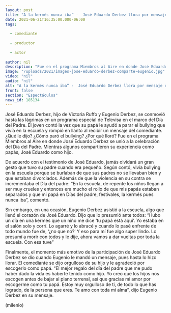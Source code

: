 ```yaml
---
layout: post
title: "A la kermés nunca iba” -  José Eduardo Derbez llora por mensaje de Eugenio Derbez; así paró bullying"
date: 2021-06-21T16:35:00.000-06:00
tags:
  
  - comediante
  
  - productor
  
  - actor
  
author: nil
description: "Fue en el programa Miembros al Aire en donde José Eduardo Derbez compartió cómo fue que su padre paró el bullying que vivía en la escuela; rompió en llanto al recibir un mensaje en programa en vivo. "
image: "/uploads/2021/images-jose-eduardo-derbez-comparte-eugenio.jpg"
video: "nil"
audio: "nil"
alt: "A la kermés nunca iba” -  José Eduardo Derbez llora por mensaje de Eugenio Derbez; así paró bullying"
front: false
section: "Espectáculos"
news_id: 185134
---
```


José Eduardo Derbez, hijo de Victoria Ruffo y Eugenio Derbez, se conmovió hasta las lágrimas en un programa especial de Televisa en el marco del Día del Padre. El joven contó la vez que su papá le ayudó a parar el bullying que vivía en la escuela y rompió en llanto al recibir un mensaje del comediante. ¿Qué le dijo? ¿Cómo paró el bullying? ¿Por qué lloró?  Fue en el programa Miembros al Aire en donde José Eduardo Derbez se unió a la celebración del Día del Padre. Mientras algunos compartieron su experiencia como papás, José Eduardo como hijo. 

De acuerdo con el testimonio de José Eduardo, jamás olvidará un gran gesto que tuvo su padre cuando era pequeño. Según contó, vivía bullying en la escuela porque se burlaban de que sus padres no se llevaban bien y que estaban divorciados. Además de que la violencia en su contra se incrementaba el Día del padre: “En la escuela, de repente los niños llegan a ser muy crueles y entonces era mucho el rollo de que mis papás estaban separados y que mi papá en Días del padre, festivales, la kermés pues nunca iba”, comentó.

Sin embargo, en una ocasión, Eugenio Derbez asistió a la escuela, algo que llenó el corazón de José Eduardo. Dijo que lo presumió ante todos: “Hubo un día en una kermés que un niño me dice ‘tu papá está aquí’. Yo estaba en el salón solo y corrí. Lo agarré y lo abracé y cuando lo pasé enfrente de todo mundo fue de, ‘¿no que no?’ Y eso para mí fue algo super lindo. Lo presumí a morir con todos y le dije, ahora vamos a dar vueltas por toda la escuela. Con esa tuve” 

Finalmente, el momento más emotivo de la participación de José Eduardo Derbez se dio cuando Eugenio le mandó un mensaje, pues hasta lo hizo llorar. El comediante se dijo orgulloso de su hijo y le agradeció por escogerlo como papá. “El mejor regalo del día del padre que me pudo haber dado la vida es haberte tenido como hijo. Yo creo que los hijos nos escogen antes de bajar al plano terrenal, así que gracias mi amor por escogerme como tu papá. Estoy muy orgulloso de ti, de todo lo que has logrado, de la persona que eres. Te amo con toda mi alma”, dijo Eugenio Derbez en su mensaje. 

(milenio)